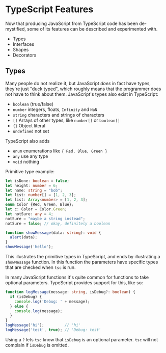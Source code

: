 # TypeScript Features

Now that producing JavaScript from TypeScript code has been de-mystified, some of its features can be described and experimented with.

* Types
* Interfaces
* Shapes
* Decorators

## Types

Many people do not realize it, but JavaScript _does_ in fact have types, they're just "duck typed", which roughly means that the programmer does not have to think about them. JavaScript's types also exist in TypeScript:

* `boolean` \(true/false\)
* `number` integers, floats, `Infinity` and `NaN`
* `string` characters and strings of characters
* `[]` Arrays of other types, like `number[]` or `boolean[]`
* `{}` Object literal
* `undefined` not set

TypeScript also adds

* `enum` enumerations like `{ Red, Blue, Green }`
* `any` use any type
* `void` nothing

Primitive type example:

```typescript
let isDone: boolean = false;
let height: number = 6;
let name: string = "bob";
let list: number[] = [1, 2, 3];
let list: Array<number> = [1, 2, 3];
enum Color {Red, Green, Blue};
let c: Color = Color.Green;
let notSure: any = 4;
notSure = "maybe a string instead";
notSure = false; // okay, definitely a boolean

function showMessage(data: string): void {
  alert(data);
}
showMessage('hello');
```

This illustrates the primitive types in TypeScript, and ends by illustrating a `showMessage` function. In this function the parameters have specific types that are checked when `tsc` is run.

In many JavaScript functions it's quite common for functions to take optional parameters. TypeScript provides support for this, like so:

```typescript
function logMessage(message: string, isDebug?: boolean) {
  if (isDebug) {
    console.log('Debug: ' + message);
  } else {
    console.log(message);
  }
}
logMessage('hi');         // 'hi'
logMessage('test', true); // 'Debug: test'
```

Using a `?` lets `tsc` know that `isDebug` is an optional parameter. `tsc` will not complain if `isDebug` is omitted.

